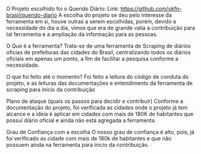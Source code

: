 O Projeto escolhido foi o Querido Diário:
	Link: https://github.com/okfn-brasil/querido-diario 
        A escolha do projeto se deu pelo interesse da ferramenta em si, houve outras a serem escolhidas, porém, devido a necessidade do dia a dia, vimos que era de grande valia a contribuição para tal ferramenta e a ampliação da informação para as pessoas.

O Que é a ferramenta?
        Trata-se de uma ferramenta de Scraping de diários oficias de prefeituras das cidades do Brasil, centralizando todos os diários oficiais em apenas um ponto, a fim de facilitar a pesquisa conforme a necessidade.

O que foi feito até o momento?
    Foi feito a leitura do código de conduta do projeto, e as leituras das documentações e entendimento da ferramenta de scraping para inicio da contribuição

Plano de ataque (quais os passos para decidir e contribuir)
    Conforme a documentação do projeto, foi verificada as cidades onde o projeto já tem alcance e a ideia é aplicar em cidades com mais de 180K de habitantes que possui diário oficial e ainda não está agregada a ferramenta.

Grau de Confiança com a escolha
    O nosso grau de confiança é alto, pois, já foi verificado as cidade com mais de 180k de habitantes e que não possuem ainda na ferramenta para inicio da contribuição.

